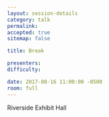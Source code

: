 ```yaml
---
layout: session-details
category: talk
permalink:
accepted: true
sitemap: false

title: Break

presenters:
difficulty:

date: 2017-08-16 11:00:00 -0500
room: full
---
```

Riverside Exhibit Hall
